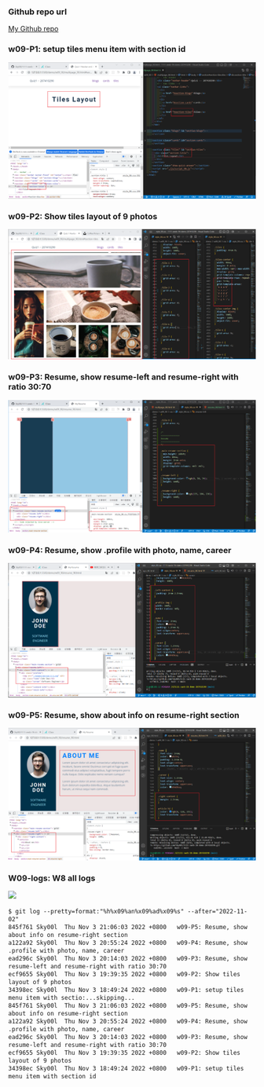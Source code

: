 ### Github repo url

[My Github repo](https://github.com/Sky00l/1111-sweb-1N-demo-207410290)

### w09-P1: setup tiles menu item with section id

![](w09-p1.png)

### w09-P2: Show tiles layout of 9 photos

![](w09-p2.png)

### w09-P3: Resume, show resume-left and resume-right with ratio 30:70

![](w09-p3.png)

### w09-P4: Resume, show .profile with photo, name, career

![](w09-p4.png)

### w09-P5: Resume, show about info on resume-right section

![](w09-p5.png)

### W09-logs: W8 all logs

![](w08-p6.png)

```
$ git log --pretty=format:"%h%x09%an%x09%ad%x09%s" --after="2022-11-02"
845f761 Sky00l  Thu Nov 3 21:06:03 2022 +0800   w09-P5: Resume, show about info on resume-right section
a122a92 Sky00l  Thu Nov 3 20:55:24 2022 +0800   w09-P4: Resume, show .profile with photo, name, career
ead296c Sky00l  Thu Nov 3 20:14:03 2022 +0800   w09-P3: Resume, show resume-left and resume-right with ratio 30:70
ecf9655 Sky00l  Thu Nov 3 19:39:35 2022 +0800   w09-P2: Show tiles layout of 9 photos
34398ec Sky00l  Thu Nov 3 18:49:24 2022 +0800   w09-P1: setup tiles menu item with sectio:...skipping...
845f761 Sky00l  Thu Nov 3 21:06:03 2022 +0800   w09-P5: Resume, show about info on resume-right section
a122a92 Sky00l  Thu Nov 3 20:55:24 2022 +0800   w09-P4: Resume, show .profile with photo, name, career
ead296c Sky00l  Thu Nov 3 20:14:03 2022 +0800   w09-P3: Resume, show resume-left and resume-right with ratio 30:70
ecf9655 Sky00l  Thu Nov 3 19:39:35 2022 +0800   w09-P2: Show tiles layout of 9 photos
34398ec Sky00l  Thu Nov 3 18:49:24 2022 +0800   w09-P1: setup tiles menu item with section id

```
